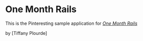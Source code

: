 # One Month Rails

This is the Pinteresting sample application for
[*One Month Rails*](http://onemonthrails.com)

by [Tiffany Plourde]